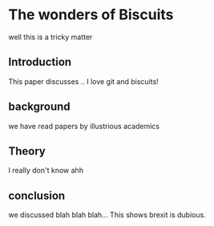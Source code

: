 


# The wonders of Biscuits


well this is a tricky matter


## Introduction

This paper discusses ..
I love git and biscuits!

## background

we have read papers by illustrious academics

## Theory

I really don't know ahh

## conclusion

we discussed blah blah blah...
This shows brexit is dubious.
